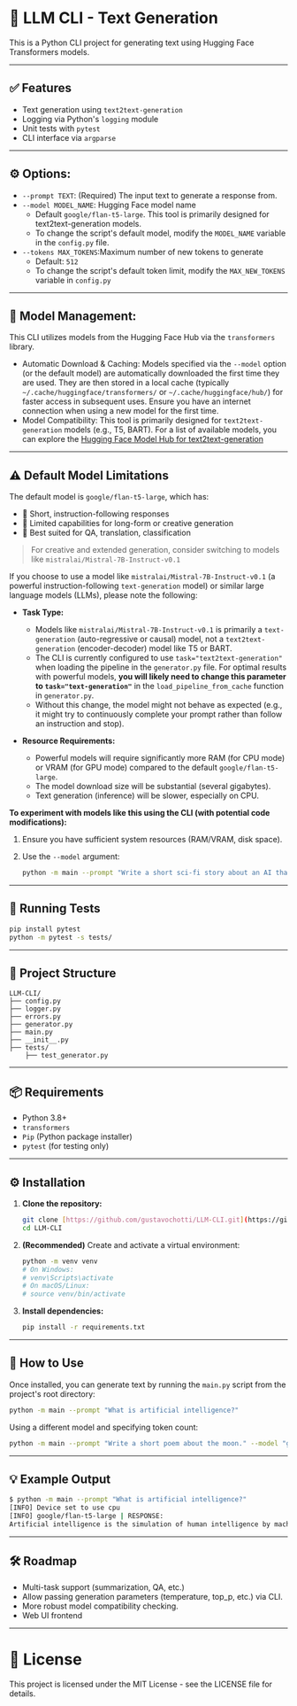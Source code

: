 # 💬 LLM CLI - Text Generation

This is a Python CLI project for generating text using Hugging Face Transformers models.

---

## ✅ Features
- Text generation using `text2text-generation`
- Logging via Python's `logging` module
- Unit tests with `pytest`
- CLI interface via `argparse`

---

## ⚙️ Options:
- `--prompt TEXT`: (Required) The input text to generate a response from.
- `--model MODEL_NAME`: Hugging Face model name
   * Default `google/flan-t5-large`. This tool is primarily designed for text2text-generation models.
   * To change the script's default model, modify the `MODEL_NAME` variable in the `config.py` file.
- `--tokens MAX_TOKENS`:Maximum number of new tokens to generate
  * Default: `512`
  * To change the script's default token limit, modify the `MAX_NEW_TOKENS` variable in `config.py`

---

## 🧠 Model Management:
This CLI utilizes models from the Hugging Face Hub via the `transformers` library.

- Automatic Download & Caching: Models specified via the `--model` option (or the default model) are automatically downloaded the first time they are used. They are then stored in a local cache (typically `~/.cache/huggingface/transformers/` or `~/.cache/huggingface/hub/`) for faster access in subsequent uses. Ensure you have an internet connection when using a new model for the first time.
- Model Compatibility: This tool is primarily designed for `text2text-generation` models (e.g., T5, BART). For a list of available models, you can explore the [Hugging Face Model Hub for text2text-generation](https://huggingface.co/models?pipeline_tag=text2text-generation)

---

## ⚠️ Default Model Limitations
The default model is `google/flan-t5-large`, which has:

- 🔹 Short, instruction-following responses
- 🔹 Limited capabilities for long-form or creative generation
- 🔹 Best suited for QA, translation, classification

> For creative and extended generation, consider switching to models like `mistralai/Mistral-7B-Instruct-v0.1`

If you choose to use a model like `mistralai/Mistral-7B-Instruct-v0.1` (a powerful instruction-following `text-generation` model) or similar large language models (LLMs), please note the following:

* **Task Type:**
    * Models like `mistralai/Mistral-7B-Instruct-v0.1` is primarily a `text-generation` (auto-regressive or causal) model, not a `text2text-generation` (encoder-decoder) model like T5 or BART.
    * The CLI is currently configured to use `task="text2text-generation"` when loading the pipeline in the `generator.py` file. For optimal results with powerful models, **you will likely need to change this parameter to `task="text-generation"`** in the `load_pipeline_from_cache` function in `generator.py`.
    * Without this change, the model might not behave as expected (e.g., it might try to continuously complete your prompt rather than follow an instruction and stop).

* **Resource Requirements:**
    * Powerful models will require significantly more RAM (for CPU mode) or VRAM (for GPU mode) compared to the default `google/flan-t5-large`.
    * The model download size will be substantial (several gigabytes).
    * Text generation (inference) will be slower, especially on CPU.

**To experiment with models like this using the CLI (with potential code modifications):**

1.  Ensure you have sufficient system resources (RAM/VRAM, disk space).
2.  Use the `--model` argument:
   
    ```bash
    python -m main --prompt "Write a short sci-fi story about an AI that discovers emotion." --model "mistralai/Mistral-7B-Instruct-v0.1" --tokens 300
    ```
    
---

## 🧪 Running Tests

```bash
pip install pytest
python -m pytest -s tests/
```
---

## 📁 Project Structure
```
LLM-CLI/
├── config.py
├── logger.py
├── errors.py
├── generator.py
├── main.py
├── __init__.py
├── tests/
    ├── test_generator.py
```

---

## 📦 Requirements
- Python 3.8+
- `transformers`
- `Pip` (Python package installer)
- `pytest` (for testing only)

---

## ⚙️ Installation

1.  **Clone the repository:**
    ```bash
    git clone [https://github.com/gustavochotti/LLM-CLI.git](https://github.com/gustavochotti/LLM-CLI.git)
    cd LLM-CLI
    ```

2.  **(Recommended)** Create and activate a virtual environment:
    ```bash
    python -m venv venv
    # On Windows:
    # venv\Scripts\activate
    # On macOS/Linux:
    # source venv/bin/activate
    ```

3.  **Install dependencies:**
    ```bash
    pip install -r requirements.txt
    ```

---

## 🚀 How to Use

Once installed, you can generate text by running the `main.py` script from the project's root directory:

```bash
python -m main --prompt "What is artificial intelligence?"
```

Using a different model and specifying token count:
```bash
python -m main --prompt "Write a short poem about the moon." --model "google/flan-t5-small" --tokens 256
```

---

## 💡 Example Output

```bash
$ python -m main --prompt "What is artificial intelligence?"
[INFO] Device set to use cpu
[INFO] google/flan-t5-large | RESPONSE:
Artificial intelligence is the simulation of human intelligence by machines that are programmed to think and learn.
```

---

## 🛠️ Roadmap
- Multi-task support (summarization, QA, etc.)
- Allow passing generation parameters (temperature, top_p, etc.) via CLI.
- More robust model compatibility checking.
- Web UI frontend

---

# 📜 License
This project is licensed under the MIT License - see the LICENSE file for details.

